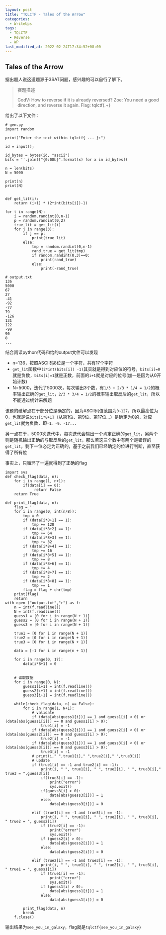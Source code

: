 ```yaml
---
layout: post
title: "TQLCTF - Tales of the Arrow"
categories: 
  - WriteUps
tags:
  - TQLCTF	
  - Reverse
  - WP
last_modified_at: 2022-02-24T17:34:52+08:00
---
```


## Tales of the Arrow

据出题人说这道题源于3SAT问题，感兴趣的可以自行了解下。

> 赛题描述 
>
> GodV: How to reverse if it is already reversed? Zoe: You need a good direction, and reverse it again. Flag: tqlctf{.+}

给出了以下文件：

```
# gen.py
import random

print("Enter the text within tqlctf{ ... }:")

id = input();

id_bytes = bytes(id, "ascii")
bits = ''.join(["{0:08b}".format(x) for x in id_bytes])

n = len(bits)
N = 5000

print(n)
print(N)


def get_lit(i):
    return (i+1) * (2*int(bits[i])-1)

for t in range(N):
    i = random.randint(0,n-1)
    p = random.randint(0,2)
    true_lit = get_lit(i)
    for j in range(3):
        if j == p:
            print(true_lit)
        else:
            tmp = random.randint(0,n-1)
            rand_true = get_lit(tmp)
            if random.randint(0,3)==0:
                print(rand_true)
            else:
                print(-rand_true)
```

```
# output.txt
136
5000
67
27
-41
-92
-77
79
-126
131
122
-99
90
8
...
```

结合阅读python代码和给的output文件可以发现

- n=136，按照ASCII码8位是一个字符，共有17个字符
- `get_lit`函数中`(2*int(bits[i]) -1)`其实就是得到对应位的符号，`bits[i]=0`就是负数，`bits[i]=1`就是正数，前面的`i+1`就是对应的位号(加一是因为从0开始计数)
- N=5000，迭代了5000次，每次输出3个数，有`1/3 + 2/3 * 1/4 = 1/2`的概率输出正确的`get_lit`，`2/3 * 3/4 = 1/2`的概率输出取反后的`get_lit`，所以不能通过统计来解题

该题的破解点在于部分位是确定的，因为ASCII码值范围为`0~127`，所以最高位为0，也就是说`bits[i*8+1]`（从第1位、第9位、第17位...）是确定为0的，对应`get_lit`就为负数，即`-1、-9、-17...`

另一点在于，5000次迭代中，每次迭代会输出一个肯定正确的`get_lit`，另两个则是随机输出正确的与取反后的`get_lit`，那么若这三个数中有两个是错误的`get_lit`，剩下一位必定为正确的，基于之前我们已经确定的位进行判断，直至获得了所有位

事实上，只循环了一遍就得到了正确的flag

```
import sys
def check_flag(data, n):
    for i in range(1, n+1):
        if(data[i] == 0):
             return False
    return True

def print_flag(data, n):
    flag = ''
    for i in range(0, int(n/8)):
        tmp = 0
        if (data[i*8+1] == 1):
            tmp += 128
        if (data[i*8+2] == 1):
            tmp += 64
        if (data[i*8+3] == 1):
            tmp += 32
        if (data[i*8+4] == 1):
            tmp += 16
        if (data[i*8+5] == 1):
            tmp += 8
        if (data[i*8+6] == 1):
            tmp += 4
        if (data[i*8+7] == 1):
            tmp += 2
        if (data[i*8+8] == 1):
            tmp += 1
        flag = flag + chr(tmp)
    print(flag)
    return
with open ("output.txt","r") as f:
    n = int(f.readline())
    N = int(f.readline())
    guess1 = [0 for i in range(N + 1)]
    guess2 = [0 for i in range(N + 1)]
    guess3 = [0 for i in range(N + 1)]

    true1 = [0 for i in range(N + 1)]
    true2 = [0 for i in range(N + 1)]
    true3 = [0 for i in range(N + 1)]

    data = [-1 for i in range(n + 1)]

    for i in range(0, 17):
        data[i*8+1] = 0


    # 读取数据
    for i in range(0, N):
        guess1[i+1] = int(f.readline())
        guess2[i+1] = int(f.readline())
        guess3[i+1] = int(f.readline())

    while(check_flag(data, n) == False):
        for i in range(1, N+1):
            # validate
            if (data[abs(guess1[i])] == 1 and guess1[i] < 0) or (data[abs(guess1[i])] == 0 and guess1[i] > 0):
                true1[i] = -1
            if (data[abs(guess2[i])] == 1 and guess2[i] < 0) or (data[abs(guess2[i])] == 0 and guess2[i] > 0):
                true2[i] = -1
            if (data[abs(guess3[i])] == 1 and guess3[i] < 0) or (data[abs(guess3[i])] == 0 and guess3[i] > 0):
                true3[i] = -1
            # print(i," ",true1[i]," ",true2[i]," ",true3[i])
            # update
            if (true1[i] == -1 and true2[i] == -1):
                print(i, " ", true1[i], " ", true2[i], " ", true3[i]," true3 = ",guess3[i])
                if(true3[i] == -1):
                    print("error")
                    sys.exit()
                if(guess3[i] > 0):
                    data[abs(guess3[i])] = 1
                else:
                    data[abs(guess3[i])] = 0

            elif (true1[i] == -1 and true3[i] == -1):
                print(i, " ", true1[i], " ", true2[i], " ", true3[i], " true2 = ", guess2[i])
                if (true2[i] == -1):
                    print("error")
                    sys.exit()
                if (guess2[i] > 0):
                    data[abs(guess2[i])] = 1
                else:
                    data[abs(guess2[i])] = 0

            elif (true2[i] == -1 and true3[i] == -1):
                print(i, " ", true1[i], " ", true2[i], " ", true3[i], " true1 = ", guess1[i])
                if (true1[i] == -1):
                    print("error")
                    sys.exit()
                if (guess1[i] > 0):
                    data[abs(guess1[i])] = 1
                else:
                    data[abs(guess1[i])] = 0

        print_flag(data, n)
        break
    f.close()
```

输出结果为`see_you_in_galaxy`，flag就是`tqlctf{see_you_in_galaxy}`
